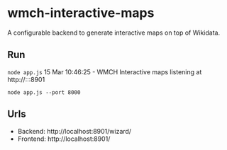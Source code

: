 # wmch-interactive-maps
A configurable backend to generate interactive maps on top of Wikidata.

## Run

`node app.js`
15 Mar 10:46:25 - WMCH Interactive maps listening at http://:::8901

`node app.js --port 8000`


## Urls
- Backend: http://localhost:8901/wizard/
- Frontend: http://localhost:8901/
